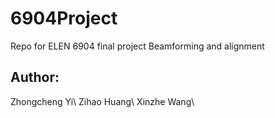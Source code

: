 # 6904Project
Repo for ELEN 6904 final project
Beamforming and alignment

## Author:
Zhongcheng Yi\\
Zihao Huang\\
Xinzhe Wang\\
